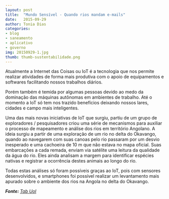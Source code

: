 ```yaml
---
layout: post
title:  "Mundo Sensível - Quando rios mandam e-mails"
date:   2015-09-29
author: Tonia Dias
categories: 
- blog
- saneamento
- aplicativo
- governo
img: 20150929-1.jpg
thumb: thumb-sustentabilidade.png
---
```


Atualmente a Internet das Coisas ou IoT é a tecnologia que nos permite realizar atividades de forma mais produtiva com o apoio de equipamentos e softwares facilitando nossos trabalhos diários. <!--more-->

Porém também é temida por algumas pessoas devido ao medo da dominação das máquinas autônomas em ambientes de trabalho. Até o momento a IoT só tem nos trazido benefícios deixando nossos lares, cidades e campo mais inteligentes.

Uma das mais novas iniciativas de IoT que surgiu, partiu de um grupo de exploradores / pesquisadores criou uma série de mecanismos para auxiliar o processo de mapeamento e análise dos rios em território Angolano. A ideia surgiu a partir de uma exploração de um rio no delta do Okavango, quando ao navegarem com suas canoas pelo rio passaram por um desvio inesperado e uma cachoeira de 10 m que não estava no mapa oficial. Suas embarcações a cada remada, enviam via satélite uma leitura da qualidade da água do rio. Eles ainda analisam a margem para identificar espécies nativas e registrar a ocorrência destes animais ao longo do rio.

Todas estas análises só foram possíveis graças ao IoT, pois com sensores desenvolvidos, e smartphones foi possível realizar um levantamento mais apurado sobre o ambiente dos rios na Angola no delta do Okavango. 

<i><b>Fonte: </b><a href="http://tab.uol.com.br/internet-coisas/">Tab Uol</a></i>